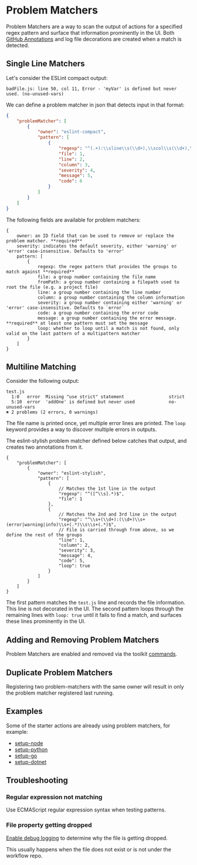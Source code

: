 # Problem Matchers

Problem Matchers are a way to scan the output of actions for a specified regex pattern and surface that information prominently in the UI. Both [GitHub Annotations](https://developer.github.com/v3/checks/runs/#annotations-object-1) and log file decorations are created when a match is detected.

## Single Line Matchers

Let's consider the ESLint compact output:

```
badFile.js: line 50, col 11, Error - 'myVar' is defined but never used. (no-unused-vars)
```

We can define a problem matcher in json that detects input in that format:

```json
{
    "problemMatcher": [
        {
            "owner": "eslint-compact",
            "pattern": [
                {
                    "regexp": "^(.+):\\sline\\s(\\d+),\\scol\\s(\\d+),\\s(Error|Warning|Info)\\s-\\s(.+)\\s\\((.+)\\)$",
                    "file": 1,
                    "line": 2,
                    "column": 3,
                    "severity": 4,
                    "message": 5,
                    "code": 6
                }
            ]
        }
    ]
}
```

The following fields are available for problem matchers:

```
{
    owner: an ID field that can be used to remove or replace the problem matcher. **required**
    severity: indicates the default severity, either 'warning' or 'error' case-insensitive. Defaults to 'error'
    pattern: [
        {
            regexp: the regex pattern that provides the groups to match against **required**
            file: a group number containing the file name
            fromPath: a group number containing a filepath used to root the file (e.g. a project file)
            line: a group number containing the line number
            column: a group number containing the column information
            severity: a group number containing either 'warning' or 'error' case-insensitive. Defaults to `error`
            code: a group number containing the error code
            message: a group number containing the error message. **required** at least one pattern must set the message
            loop: whether to loop until a match is not found, only valid on the last pattern of a multipattern matcher
        }
    ]
}
```

## Multiline Matching
Consider the following output:

```
test.js
  1:0   error  Missing "use strict" statement                 strict
  5:10  error  'addOne' is defined but never used             no-unused-vars
✖ 2 problems (2 errors, 0 warnings)
```

The file name is printed once, yet multiple error lines are printed. The `loop` keyword provides a way to discover multiple errors in outputs. 

The eslint-stylish problem matcher defined below catches that output, and creates two annotations from it.

```
{
    "problemMatcher": [
        {
            "owner": "eslint-stylish",
            "pattern": [
                {
                    // Matches the 1st line in the output
                    "regexp": "^([^\\s].*)$",
                    "file": 1
                },
                {
                    // Matches the 2nd and 3rd line in the output
                    "regexp": "^\\s+(\\d+):(\\d+)\\s+(error|warning|info)\\s+(.*)\\s\\s+(.*)$",
                    // File is carried through from above, so we define the rest of the groups
                    "line": 1,
                    "column": 2,
                    "severity": 3,
                    "message": 4,
                    "code": 5,
                    "loop": true
                }
            ]
        }
    ]
}
```

The first pattern matches the `test.js` line and records the file information. This line is not decorated in the UI.
The second pattern loops through the remaining lines with `loop: true` until it fails to find a match, and surfaces these lines prominently in the UI.

## Adding and Removing Problem Matchers

Problem Matchers are enabled and removed via the toolkit [commands](commands.md#problem-matchers).

## Duplicate Problem Matchers

Registering two problem-matchers with the same owner will result in only the problem matcher registered last running.

## Examples

Some of the starter actions are already using problem matchers, for example:
- [setup-node](https://github.com/actions/setup-node/tree/master/.github)
- [setup-python](https://github.com/actions/setup-python/tree/master/.github)
- [setup-go](https://github.com/actions/setup-go/tree/master/.github)
- [setup-dotnet](https://github.com/actions/setup-dotnet/tree/master/.github)

## Troubleshooting

### Regular expression not matching

Use ECMAScript regular expression syntax when testing patterns.

### File property getting dropped

[Enable debug logging](https://help.github.com/en/actions/configuring-and-managing-workflows/managing-a-workflow-run#enabling-debug-logging) to determine why the file is getting dropped.

This usually happens when the file does not exist or is not under the workflow repo.
